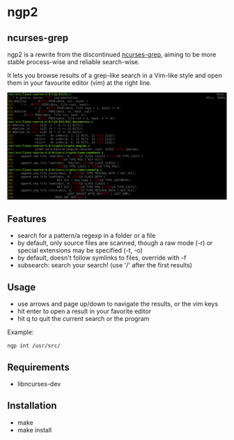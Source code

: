 ngp2
====

ncurses-grep
------------

ngp2 is a rewrite from the discontinued [ncurses-grep](https://github.com/gquere/ngp), aiming to be more stable process-wise and reliable search-wise.

It lets you browse results of a grep-like search in a Vim-like style and open them in your favourite editor (vim) at the right line.


![yay](/capture.png)


Features
--------

- search for a pattern/a regexp in a folder or a file
- by default, only source files are scanned, though a raw mode (-r) or special extensions may be specified (-t, -o)
- by default, doesn't follow symlinks to files, override with -f
- subsearch: search your search! (use '/' after the first results)


Usage
-----

- use arrows and page up/down to navigate the results, or the vim keys
- hit enter to open a result in your favorite editor
- hit q to quit the current search or the program

Example:
```
ngp int /usr/src/
```


Requirements
------------

- libncurses-dev


Installation
------------

- make
- make install
